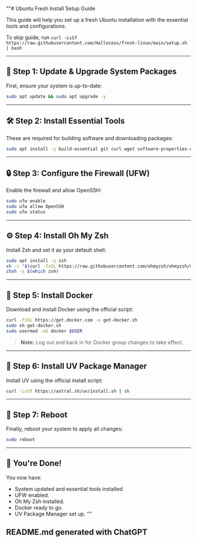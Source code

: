 ""# Ubuntu Fresh Install Setup Guide

This guide will help you set up a fresh Ubuntu installation with the essential tools and configurations.

To skip guide, run `curl -LsSf https://raw.githubusercontent.com/Hallocoos/fresh-linux/main/setup.sh | bash`

---

## 📝 **Step 1: Update & Upgrade System Packages**

First, ensure your system is up-to-date:

```bash
sudo apt update && sudo apt upgrade -y
```

---

## 🛠️ **Step 2: Install Essential Tools**

These are required for building software and downloading packages:

```bash
sudo apt install -y build-essential git curl wget software-properties-common apt-transport-https ca-certificates gnupg lsb-release
```

---

## 🔒 **Step 3: Configure the Firewall (UFW)**

Enable the firewall and allow OpenSSH:

```bash
sudo ufw enable
sudo ufw allow OpenSSH
sudo ufw status
```

---

## ⚙️ **Step 4: Install Oh My Zsh**

Install Zsh and set it as your default shell:

```bash
sudo apt install -y zsh
sh -c "$(curl -fsSL https://raw.githubusercontent.com/ohmyzsh/ohmyzsh/master/tools/install.sh)"
chsh -s $(which zsh)
```

---

## 🐳 **Step 5: Install Docker**

Download and install Docker using the official script:

```bash
curl -fsSL https://get.docker.com -o get-docker.sh
sudo sh get-docker.sh
sudo usermod -aG docker $USER
```

> **Note:** Log out and back in for Docker group changes to take effect.

---

## 🚀 **Step 6: Install UV Package Manager**

Install UV using the official install script:

```bash
curl -LsSf https://astral.sh/uv/install.sh | sh
```

---

## 🔄 **Step 7: Reboot**

Finally, reboot your system to apply all changes:

```bash
sudo reboot
```

---

## 🎉 **You're Done!**

You now have:

* System updated and essential tools installed.
* UFW enabled.
* Oh My Zsh installed.
* Docker ready to go.
* UV Package Manager set up.
""

## README.md generated with ChatGPT
